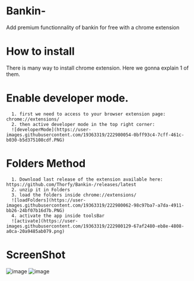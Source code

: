 # Bankin-
Add premium functionnality of bankin for free with a chrome extension 

# How to install

  There is many way to install chrome extension. 
  Here we gonna explain 1 of them. 

  # Enable developer mode. 
      1. first we need to access to your browser extension page: chrome://extensions/
      2. then active developer mode in the top right corner: 
      ![developerMode](https://user-images.githubusercontent.com/19363319/222980054-0bff93c4-7cff-461c-b030-b5d375108cdf.PNG)


  # Folders Method  
      1. Download last release of the extension available here: https://github.com/Thorfy/Bankin-/releases/latest
      2. unzip it in Folders 
      3. load the folders inside chrome://extensions/ 
      ![loadFolders](https://user-images.githubusercontent.com/19363319/222980062-98c97ba7-a7da-4911-bb26-24bf07b16d7b.PNG)
      4. activate the app inside toolsBar 
      ![activate](https://user-images.githubusercontent.com/19363319/222980129-67af2480-eb8e-4808-a0ca-20a9485ab079.png)

# ScreenShot
![image](https://user-images.githubusercontent.com/19363319/222931725-3560fdd6-8ad6-4e37-aefa-00c89e4f19d1.png)
![image](https://user-images.githubusercontent.com/19363319/222931738-84d780c3-3cbd-4eda-9b71-41a123b8ae85.png)
